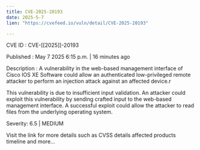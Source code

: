 ```yaml
---
title: CVE-2025-20193
date: 2025-5-7
lien: "https://cvefeed.io/vuln/detail/CVE-2025-20193"

---
```


CVE ID : CVE-[[2025]]-20193

Published :  May 7
2025
6:15 p.m. | 16 minutes ago

Description : A vulnerability in the web-based management interface of Cisco IOS XE Software could allow an authenticated
low-privileged
remote attacker to perform an injection attack against an affected device.r

 This vulnerability is due to insufficient input validation. An attacker could exploit this vulnerability by sending crafted input to the web-based management interface. A successful exploit could allow the attacker to read files from the underlying operating system.

Severity: 6.5 | MEDIUM

Visit the link for more details
such as CVSS details
affected products
timeline
and more...
